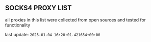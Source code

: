 ## SOCKS4 PROXY LIST

all proxies in this list were collected from open sources and tested for functionality

last update: `2025-01-04 16:20:01.421654+00:00`